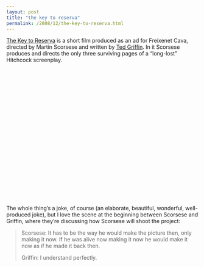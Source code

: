 ```yaml
---
layout: post
title: "the key to reserva"
permalink: /2008/12/the-key-to-reserva.html
---
```


<p><a href="http://us.imdb.com/title/tt1151319/">The Key to Reserva</a> is a short film produced as an ad for Freixenet Cava, directed by Martin Scorsese and written by <a href="http://us.imdb.com/name/nm0341372/">Ted Griffin</a>. In it Scorsese produces and directs the only three surviving pages of a &#8220;long-lost&#8221; Hitchcock screenplay.</p>

<p><object width="425" height="344"><param name="movie" value="http://www.youtube.com/v/P5nAxzH4OPs&amp;hl=en&amp;fs=1"></param><param name="allowFullScreen" value="true"></param><param name="allowscriptaccess" value="always"></param><embed src="http://www.youtube.com/v/P5nAxzH4OPs&amp;hl=en&amp;fs=1" type="application/x-shockwave-flash" allowscriptaccess="always" allowfullscreen="true" width="425" height="344"></embed></object></p>

<p>The whole thing&#8217;s a joke, of course (an elaborate, beautiful, wonderful, well-produced joke), but I love the scene at the beginning between Scorsese and Griffin, where they&#8217;re discussing how Scorsese will shoot the project:</p>

<blockquote>
  <p>Scorsese:  It has to be the way he would make the picture then, only making it now.  If he was alive now making it now he would make it now as if he made it back then.</p>
  
  <p>Griffin:  I understand perfectly.</p>
</blockquote>



